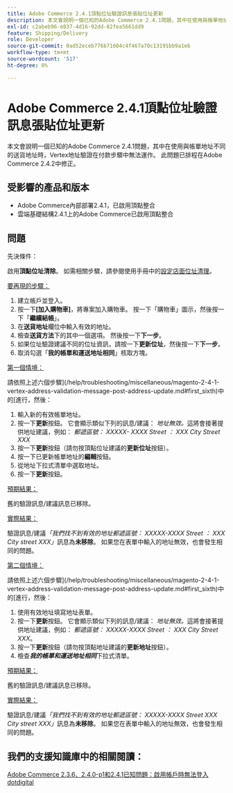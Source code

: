 ```yaml
---
title: Adobe Commerce 2.4.1頂點位址驗證訊息張貼位址更新
description: 本文會說明一個已知的Adobe Commerce 2.4.1問題，其中在使用與帳單地址不同的送貨地址時，Vertex地址驗證在付款步驟中無法運作。 此問題已排程在Adobe Commerce 2.4.2中修正。
exl-id: c2abeb96-e837-4d16-92dd-82fea5661dd9
feature: Shipping/Delivery
role: Developer
source-git-commit: 0ad52eceb776b71604c4f467a70c13191bb9a1eb
workflow-type: tm+mt
source-wordcount: '517'
ht-degree: 0%

---
```


# Adobe Commerce 2.4.1頂點位址驗證訊息張貼位址更新

本文會說明一個已知的Adobe Commerce 2.4.1問題，其中在使用與帳單地址不同的送貨地址時，Vertex地址驗證在付款步驟中無法運作。 此問題已排程在Adobe Commerce 2.4.2中修正。

## 受影響的產品和版本

* Adobe Commerce內部部署2.4.1，已啟用頂點整合
* 雲端基礎結構2.4.1上的Adobe Commerce已啟用頂點整合

## 問題

先決條件：

啟用&#x200B;**頂點位址清除**。 如需相關步驟，請參閱使用手冊中的[設定店面位址清理](https://experienceleague.adobe.com/docs/commerce-knowledge-base/kb/troubleshooting/miscellaneous/vertex-address-cleansing-different-addresses-not-allowed.html)。

<u>要再現的步驟：</u>

1. 建立帳戶並登入。
1. 按一下&#x200B;**[加入購物車]**，將專案加入購物車。 按一下「購物車」圖示，然後按一下「**繼續結帳**」。
1. 在&#x200B;**送貨地址**&#x200B;欄位中輸入有效的地址。
1. 檢查&#x200B;**送貨方法**&#x200B;下的其中一個選項。 然後按一下&#x200B;**下一步**。
1. 如果位址驗證建議不同的位址資訊，請按一下&#x200B;**更新位址**，然後按一下&#x200B;**下一步**。
1. 取消勾選「**我的帳單和運送地址相同**」核取方塊。

<u>第一個情境：</u>

請依照上述六個步驟](/help/troubleshooting/miscellaneous/magento-2-4-1-vertex-address-validation-message-post-address-update.md#first_sixth)中的[進行，然後：

1. 輸入新的有效帳單地址。
1. 按一下&#x200B;**更新**&#x200B;按鈕。 它會顯示類似下列的訊息/建議： *地址無效。*&#x200B;這將會接著提供地址建議，例如： *郵遞區號： XXXXX- XXXX Street ： XXX City Street XXX*
1. 按一下&#x200B;**更新**&#x200B;按鈕（請勿按頂點位址建議的&#x200B;**更新位址**&#x200B;按鈕）。
1. 按一下已更新帳單地址的&#x200B;**編輯**&#x200B;按鈕。
1. 從地址下拉式清單中選取地址。
1. 按一下&#x200B;**更新**&#x200B;按鈕。

<u>預期結果：</u>

舊的驗證訊息/建議訊息已移除。

<u>實際結果：</u>

驗證訊息/建議&#x200B;*「我們找不到有效的地址郵遞區號： XXXXX-XXXX Street ： XXX City street XXX」*&#x200B;訊息為&#x200B;**未移除**。 如果您在表單中輸入的地址無效，也會發生相同的問題。

<u>第二個情境：</u>

請依照上述六個步驟](/help/troubleshooting/miscellaneous/magento-2-4-1-vertex-address-validation-message-post-address-update.md#first_sixth)中的[進行，然後：

1. 使用有效地址填寫地址表單。
1. 按一下&#x200B;**更新**&#x200B;按鈕。 它會顯示類似下列的訊息/建議： *地址無效。*&#x200B;這將會接著提供地址建議，例如： *郵遞區號： XXXXX-XXXX Street ： XXX City Street XXX*。
1. 按一下&#x200B;**更新**&#x200B;按鈕（請勿按頂點地址建議的&#x200B;**更新地址**&#x200B;按鈕）。
1. 檢查&#x200B;***我的帳單和運送地址相同***&#x200B;下拉式清單。

<u>預期結果：</u>

舊的驗證訊息/建議訊息已移除。

<u>實際結果：</u>

驗證訊息/建議&#x200B;*「我們找不到有效的地址郵遞區號： XXXXX-XXXX Street XXX City street XXX」*&#x200B;訊息為&#x200B;**未移除**。 如果您在表單中輸入的地址無效，也會發生相同的問題。

## 我們的支援知識庫中的相關閱讀：

[Adobe Commerce 2.3.6、2.4.0-p1和2.4.1已知問題：啟用帳戶時無法登入dotdigital](/help/troubleshooting/miscellaneous/magento-2-3-6-2-4-0-p1-2-4-1-known-issue-dotdigital-login.md)
